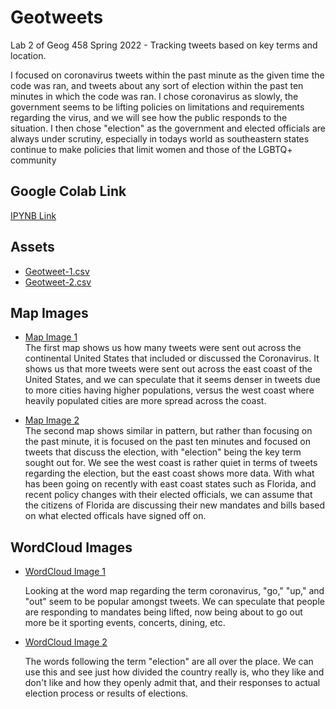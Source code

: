 # Geotweets
Lab 2 of Geog 458 Spring 2022 - Tracking tweets based on key terms and location.
<p>I focused on coronavirus tweets within the past minute as the given time the code was ran, and tweets about any sort of election within the past ten minutes in which the code was ran. I chose coronavirus as slowly, the government seems to be lifting policies on limitations and requirements regarding the virus, and we will see how the public responds to the situation. I then chose "election" as the government and elected officials are always under scrutiny, especially in todays world as southeastern states continue to make policies that limit women and those of the LGBTQ+ community</p>


## Google Colab Link
<a href="https://colab.research.google.com/drive/1O4Q61D5nARAq4ihRfXrNw-pJtmyKFHXf?usp=sharing">IPYNB Link</a>

## Assets
<ul>
<li><a href="https://github.com/havensa24/geotweets/blob/3ab895dea3cb962c08444e77aab08fc4a4afd74f/geotweets-1.csv">Geotweet-1.csv</a></li>
<li><a href="https://github.com/havensa24/geotweets/blob/3ab895dea3cb962c08444e77aab08fc4a4afd74f/geotweets-2.csv">Geotweet-2.csv</a></li>
  </ul>

## Map Images
<ul>
<p><li><a href="https://github.com/havensa24/geotweets/blob/10b830a30f61dd6057de53f17298559b61042eaf/Lab%202.1.jpg">Map Image 1</a></li>
  The first map shows us how many tweets were sent out across the continental United States that included or discussed the Coronavirus. It shows us that more tweets were sent out across the east coast of the United States, and we can speculate that it seems denser in tweets due to more cities having higher populations, versus the west coast where heavily populated cities are more spread across the coast.</p>
  
<p><li><a href="https://github.com/havensa24/geotweets/blob/10b830a30f61dd6057de53f17298559b61042eaf/Lab%202.2.jpg">Map Image 2</a></li>
  The second map shows similar in pattern, but rather than focusing on the past minute, it is focused on the past ten minutes and focused on tweets that discuss the election, with "election" being the key term sought out for. We see the west coast is rather quiet in terms of tweets regarding the election, but the east coast shows more data. With what has been going on recently with east coast states such as Florida, and recent policy changes with their elected officials, we can assume that the citizens of Florida are discussing their new mandates and bills based on what elected officals have signed off on.</p>
  </ul>

## WordCloud Images
<ul>
<li><a href="https://github.com/havensa24/geotweets/blob/10b830a30f61dd6057de53f17298559b61042eaf/Word%20Art%201.png">WordCloud Image 1</a></li>
  <p>Looking at the word map regarding the term coronavirus, "go," "up," and "out" seem to be popular amongst tweets. We can speculate that people are responding to mandates being lifted, now being about to go out more be it sporting events, concerts, dining, etc.</p>
<li><a href="https://github.com/havensa24/geotweets/blob/10b830a30f61dd6057de53f17298559b61042eaf/Word%20Art%202.png">WordCloud Image 2</a></li>
  <p>The words following the term "election" are all over the place. We can use this and see just how divided the country really is, who they like and don't like and how they openly admit that, and their responses to actual election process or results of elections.</p>
  </ul>
